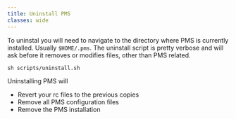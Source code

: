 ```yaml
---
title: Uninstall PMS
classes: wide
---
```


To uninstal you will need to navigate to the directory where PMS is currently
installed. Usually `$HOME/.pms`. The uninstall script is pretty verbose and will
ask before it removes or modifies files, other than PMS related.

```
sh scripts/uninstall.sh
```

Uninstalling PMS will

* Revert your rc files to the previous copies
* Remove all PMS configuration files
* Remove the PMS installation

